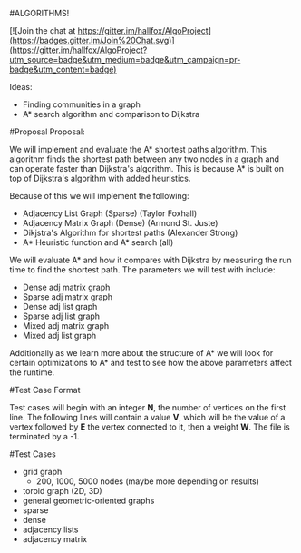 #ALGORITHMS!

[![Join the chat at https://gitter.im/hallfox/AlgoProject](https://badges.gitter.im/Join%20Chat.svg)](https://gitter.im/hallfox/AlgoProject?utm_source=badge&utm_medium=badge&utm_campaign=pr-badge&utm_content=badge)

Ideas:
- Finding communities in a graph
- A* search algorithm and comparison to Dijkstra

#Proposal
Proposal:

We will implement and evaluate the A* shortest paths algorithm. This algorithm finds the shortest path between any two nodes in a graph and can operate faster than Dijkstra's algorithm. This is because A* is built on top of Dijkstra's algorithm with added heuristics.

Because of this we will implement the following:
- Adjacency List Graph (Sparse) (Taylor Foxhall)
- Adjacency Matrix Graph (Dense) (Armond St. Juste)
- Dikjstra's Algorithm for shortest paths (Alexander Strong)
- A* Heuristic function and A* search (all)

We will evaluate A* and how it compares with Dijkstra by measuring the run time to find the shortest path. The parameters we will test with include:
- Dense adj matrix graph
- Sparse adj matrix graph
- Dense adj list graph
- Sparse adj list graph
- Mixed adj matrix graph
- Mixed adj list graph

Additionally as we learn more about the structure of A* we will look for certain optimizations to A* and test to see how the above parameters affect the runtime.

#Test Case Format

Test cases will begin with an integer **N**, the number of vertices on the first line. The following lines will contain a value **V**, which will be the value of a vertex followed by **E** the vertex connected to it, then a weight **W**. The file is terminated by a -1.

#Test Cases

- grid graph
  - 200, 1000, 5000 nodes (maybe more depending on results)
- toroid graph (2D, 3D)
- general geometric-oriented graphs
- sparse
- dense
- adjacency lists
- adjacency matrix